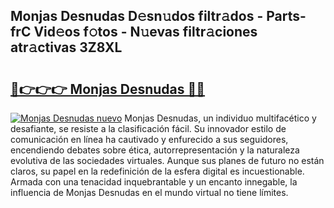 ## Monjas Desnudas D𝚎sn𝚞dos filtr𝚊dos - Parts-frC Vid𝚎os f𝚘tos - N𝚞evas filtr𝚊ciones atr𝚊ctivas 3Z8XL

# <h2><a href="http://mbe5cch.tromn.icu/?c=Monjas+Desnudas">🔗👉👉👉 Monjas Desnudas 🔗🔗</a></h2>

[![Monjas Desnudas nuevo](https://i.imgur.com/pEAQMta.gif)](http://mbe5cch.tromn.icu/?c=Monjas+Desnudas)
Monjas Desnudas, un individuo multifacético y desafiante, se resiste a la clasificación fácil. Su innovador estilo de comunicación en línea ha cautivado y enfurecido a sus seguidores, encendiendo debates sobre ética, autorrepresentación y la naturaleza evolutiva de las sociedades virtuales. Aunque sus planes de futuro no están claros, su papel en la redefinición de la esfera digital es incuestionable. Armada con una tenacidad inquebrantable y un encanto innegable, la influencia de Monjas Desnudas en el mundo virtual no tiene límites.
